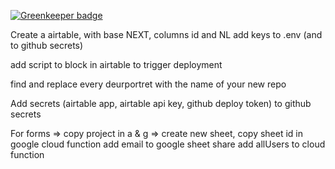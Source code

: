 
[![Greenkeeper badge](https://badges.greenkeeper.io/ThomasAndrewMacLean/deurportret.svg)](https://greenkeeper.io/)

Create a airtable, with base NEXT, columns id and NL
add keys to .env (and to github secrets)

add script to block in airtable to trigger deployment

find and replace every deurportret with the name of your new repo

Add secrets (airtable app, airtable api key, github deploy token) to github secrets

For forms =>
copy project in a & g =>
create new sheet,
copy sheet id in google cloud function
add email to google sheet share
add allUsers to cloud function
